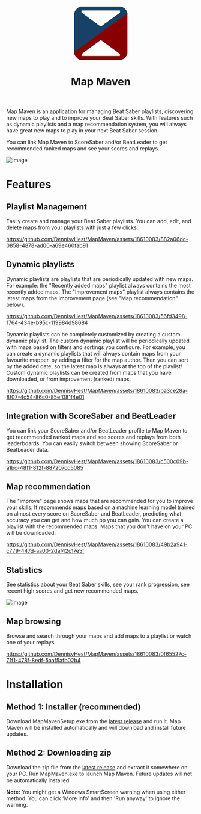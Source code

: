 <h1 align="center">
  <br>
    <img src="media/logo.png" alt="logo">
  <br>
  <br>
    Map Maven
  <br>
  <br>
</h1>

Map Maven is an application for managing Beat Saber playlists, discovering new maps to play and to improve your Beat Saber skills. With features such as dynamic playlists and a map recommendation system, you will always have great new maps to play in your next Beat Saber session.

You can link Map Maven to ScoreSaber and/or BeatLeader to get recommended ranked maps and see your scores and replays.

![image](https://github.com/DennisvHest/MapMaven/assets/18610083/3205e259-35a5-4448-9d4a-f7dfa7e13bb7)

# Features
## Playlist Management
Easily create and manage your Beat Saber playlists. You can add, edit, and delete maps from your playlists with just a few clicks.

https://github.com/DennisvHest/MapMaven/assets/18610083/882a06dc-0858-4878-ad00-a69e460fab91

## Dynamic playlists
Dynamic playlists are playlists that are periodically updated with new maps. For example: the "Recently added maps" playlist always contains the most recently added maps. The "Improvement maps" playlist always contains the latest maps from the improvement page (see "Map recommendation" below).

https://github.com/DennisvHest/MapMaven/assets/18610083/56fd3498-1764-434e-b95c-119984d98684

Dynamic playlists can be completely customized by creating a custom dynamic playlist. The custom dynamic playlist will be periodically updated with maps based on filters and sortings you configure. For example, you can create a dynamic playlists that will always contain maps from your favourite mapper, by adding a filter for the map author. Then you can sort by the added date, so the latest map is always at the top of the playlist! Custom dynamic playlists can be created from maps that you have downloaded, or from improvement (ranked) maps.

https://github.com/DennisvHest/MapMaven/assets/18610083/ba3ce28a-8f07-4c54-86c0-85ef081f4e01

## Integration with ScoreSaber and BeatLeader
You can link your ScoreSaber and/or BeatLeader profile to Map Maven to get recommended ranked maps and see scores and replays from both leaderboards. You can easily switch between showing ScoreSaber or BeatLeader data.

https://github.com/DennisvHest/MapMaven/assets/18610083/c500c09b-a1bc-48f1-812f-887207cd5085

## Map recommendation
The "improve" page shows maps that are recommended for you to improve your skills. It recommends maps based on a machine learning model trained on almost every score on ScoreSaber and BeatLeader, predicting what accuracy you can get and how much pp you can gain. You can create a playlist with the recommended maps. Maps that you don't have on your PC will be downloaded.

https://github.com/DennisvHest/MapMaven/assets/18610083/49b2a941-c779-447d-aa00-2daf42c17e5f

## Statistics
See statistics about your Beat Saber skills, see your rank progression, see recent high scores and get new recommended maps.

![image](https://github.com/DennisvHest/MapMaven/assets/18610083/3205e259-35a5-4448-9d4a-f7dfa7e13bb7)


## Map browsing
Browse and search through your maps and add maps to a playlist or watch one of your replays.

https://github.com/DennisvHest/MapMaven/assets/18610083/0f65527c-71f1-478f-8edf-5aaf5afb02b4

# Installation
## Method 1: Installer (recommended)
Download MapMavenSetup.exe from the [latest release](https://github.com/DennisvHest/MapMaven/releases) and run it. Map Maven will be installed automatically and will download and install future updates.

## Method 2: Downloading zip
Download the zip file from the [latest release](https://github.com/DennisvHest/MapMaven/releases) and extract it somewhere on your PC. Run MapMaven.exe to launch Map Maven. Future updates will not be automatically installed.

**Note:** You might get a Windows SmartScreen warning when using either method. You can click 'More info' and then 'Run anyway' to ignore the warning.
